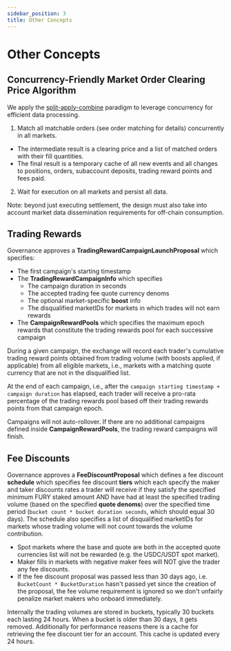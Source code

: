 ```yaml
---
sidebar_position: 3
title: Other Concepts
---
```


# Other Concepts

## Concurrency-Friendly Market Order Clearing Price Algorithm

We apply the [split-apply-combine](https://stackoverflow.com/tags/split-apply-combine/info) paradigm to leverage
concurrency for efficient data processing.

1. Match all matchable orders (see order matching for details) concurrently in all markets.

- The intermediate result is a clearing price and a list of matched orders with their fill quantities.
- The final result is a temporary cache of all new events and all changes to positions, orders, subaccount deposits,
  trading reward points and fees paid.

2. Wait for execution on all markets and persist all data.

Note: beyond just executing settlement, the design must also take into account market data dissemination requirements
for off-chain consumption.

## Trading Rewards

Governance approves a **TradingRewardCampaignLaunchProposal** which specifies:

- The first campaign's starting timestamp
- The **TradingRewardCampaignInfo** which specifies
  - The campaign duration in seconds
  - The accepted trading fee quote currency denoms
  - The optional market-specific **boost** info
  - The disqualified marketIDs for markets in which trades will not earn rewards
- The **CampaignRewardPools** which specifies the maximum epoch rewards that constitute the trading rewards pool for each successive campaign

During a given campaign, the exchange will record each trader's cumulative trading reward points obtained from trading volume (with boosts applied, if applicable) from all eligible markets, i.e., markets with a matching quote currency that are not in the disqualified list.

At the end of each campaign, i.e., after the `campaign starting timestamp + campaign duration` has elapsed, each trader will receive a pro-rata percentage of the trading rewards pool based off their trading rewards points from that campaign epoch.

Campaigns will not auto-rollover. If there are no additional campaigns defined inside **CampaignRewardPools**, the trading reward campaigns will finish.

## Fee Discounts

Governance approves a **FeeDiscountProposal** which defines a fee discount **schedule** which specifies fee discount **tiers** which each specify the maker and taker discounts rates a trader will receive if they satisfy the specified minimum FURY staked amount AND have had at least the specified trading volume (based on the specified **quote denoms**) over the specified time period (`bucket count * bucket duration seconds`, which should equal 30 days). The schedule also specifies a list of disqualified marketIDs for markets whose trading volume will not count towards the volume contribution.

- Spot markets where the base and quote are both in the accepted quote currencies list will not be rewarded (e.g. the USDC/USDT spot market).
- Maker fills in markets with negative maker fees will NOT give the trader any fee discounts.
- If the fee discount proposal was passed less than 30 days ago, i.e. `BucketCount * BucketDuration` hasn't passed yet since the creation of the proposal, the fee volume requirement is ignored so we don't unfairly penalize market makers who onboard immediately.

Internally the trading volumes are stored in buckets, typically 30 buckets each lasting 24 hours. When a bucket is older than 30 days, it gets removed. Additionally for performance reasons there is a cache for retrieving the fee discount tier for an account. This cache is updated every 24 hours.
